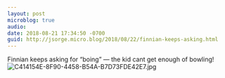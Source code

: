 ```yaml
---
layout: post
microblog: true
audio: 
date: 2018-08-21 17:34:50 -0700
guid: http://jsorge.micro.blog/2018/08/22/finnian-keeps-asking.html
---
```

Finnian keeps asking for “boing” — the kid cant get enough of bowling!
![C414154E-8F90-4458-B54A-B7D73FDE42E7.jpg](http://mb.jsorge.net/uploads/2018/509ca199e4.jpg)
